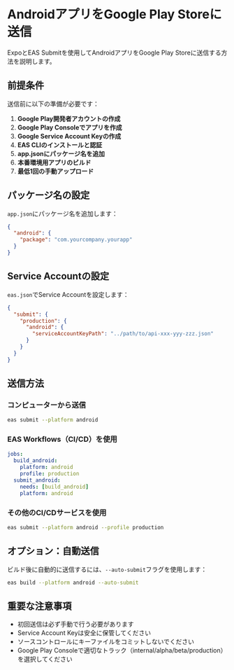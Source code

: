 # AndroidアプリをGoogle Play Storeに送信

ExpoとEAS Submitを使用してAndroidアプリをGoogle Play Storeに送信する方法を説明します。

## 前提条件

送信前に以下の準備が必要です：

1. **Google Play開発者アカウントの作成**
2. **Google Play Consoleでアプリを作成**
3. **Google Service Account Keyの作成**
4. **EAS CLIのインストールと認証**
5. **app.jsonにパッケージ名を追加**
6. **本番環境用アプリのビルド**
7. **最低1回の手動アップロード**

## パッケージ名の設定

`app.json`にパッケージ名を追加します：

```json
{
  "android": {
    "package": "com.yourcompany.yourapp"
  }
}
```

## Service Accountの設定

`eas.json`でService Accountを設定します：

```json
{
  "submit": {
    "production": {
      "android": {
        "serviceAccountKeyPath": "../path/to/api-xxx-yyy-zzz.json"
      }
    }
  }
}
```

## 送信方法

### コンピューターから送信

```bash
eas submit --platform android
```

### EAS Workflows（CI/CD）を使用

```yaml
jobs:
  build_android:
    platform: android
    profile: production
  submit_android:
    needs: [build_android]
    platform: android
```

### その他のCI/CDサービスを使用

```bash
eas submit --platform android --profile production
```

## オプション：自動送信

ビルド後に自動的に送信するには、`--auto-submit`フラグを使用します：

```bash
eas build --platform android --auto-submit
```

## 重要な注意事項

- 初回送信は必ず手動で行う必要があります
- Service Account Keyは安全に保管してください
- ソースコントロールにキーファイルをコミットしないでください
- Google Play Consoleで適切なトラック（internal/alpha/beta/production）を選択してください
